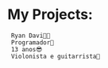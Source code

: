 # My Projects:

 <div>

     Ryan Davi👦🏻
     Programador👾
     13 anos😎
     Violonista e guitarrista🎸

 </div>